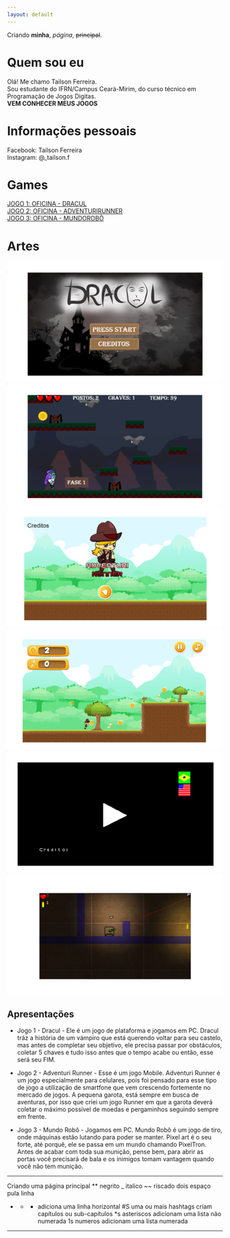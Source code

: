```yaml
---
layout: default
---
```


Criando **minha**, _página_,  ~~principal~~.

# Quem sou eu

Olá! Me chamo Tailson Ferreira.   
Sou estudante do IFRN/Campus Ceará-Mirim, do curso técnico em Programação de Jogos Digitas.   
**VEM CONHECER MEUS JOGOS**
# Informações pessoais
Facebook: Tailson Ferreira   
Instagram: @_tailson.f
# Games

[JOGO 1: OFICINA - DRACUL](https://tayllson.github.io/Dracul1/)     
[JOGO 2: OFICINA - ADVENTURIRUNNER](https://tayllson.github.io/AdventuriRunner/)  
[JOGO 3: OFICINA - MUNDOROBÔ](https://tayllson.github.io/MundoRob%C3%B4/) 



# Artes

![](teladra.png)
![](vt.png) 
![](ad.png)
![](rn.png)
![](st.png)
![](bl.png)

## Apresentações

* Jogo 1 - Dracul - Ele é um jogo de plataforma e jogamos em PC. Dracul tráz a história de um vámpiro que está querendo voltar para seu castelo, mas antes de completar seu objetivo, ele precisa passar por obstáculos, coletar 5 chaves e tudo isso antes que o tempo acabe ou então, esse será seu FIM. 

* Jogo 2 - Adventuri Runner - Esse é um jogo Mobile. Adventuri Runner é um jogo especialmente para celulares, pois foi pensado para esse tipo de jogo a utilização de smartfone que vem crescendo fortemente no mercado de jogos. A pequena garota, está sempre em busca de aventuras, por isso que criei um jogo Runner em que a garota deverá coletar o máximo possível de moedas e pergaminhos seguindo sempre em frente.

* Jogo 3 - Mundo Robô - Jogamos em PC. Mundo Robô é um jogo de tiro, onde máquinas estão lutando para poder se manter. Pixel art é o seu forte, até porquê, ele se passa em um mundo chamando PixelTron. Antes de acabar com toda sua munição, pense bem, para abrir as portas você precisará de bala e os inimigos tomam vantagem quando você não tem munição.


 * * * 
 
Criando uma página principal
** negrito
_ italico
~~ riscado
  dois espaço pula linha   
  * * * adiciona uma linha horizontal 
#S uma ou mais hashtags criam capítulos ou sub-capítulos
*s asteriscos adicionam uma lista não numerada 
1s numeros adicionam uma lista numerada

* * * 
